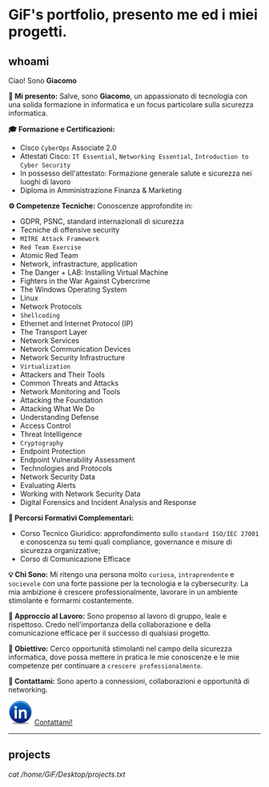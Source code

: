 # GiF's portfolio, presento me ed i miei progetti.

## whoami

Ciao! Sono **Giacomo**

**🚀 Mi presento:**
      Salve, sono **Giacomo**, un appassionato di tecnologia con una solida formazione in informatica e un focus particolare sulla sicurezza informatica.

**🎓 Formazione e Certificazioni:**
- Cisco `CyberOps` Associate 2.0
- Attestati Cisco: `IT Essential`, `Networking Essential`, `Introduction to Cyber Security`
- In possesso dell'attestato: Formazione generale salute e sicurezza nei luoghi di lavoro
- Diploma in Amministrazione Finanza & Marketing

**⚙️ Competenze Tecniche:**
Conoscenze approfondite in:
- GDPR, PSNC, standard internazionali di sicurezza
- Tecniche di offensive security
- `MITRE Attack Framework`
- `Red Team Exercise`
- Atomic Red Team
- Network, infrastracture, application
- The Danger + LAB: Installing Virtual Machine
- Fighters in the War Against Cybercrime
- The Windows Operating System
- Linux
- Network Protocols
- `Shellcoding`
- Ethernet and Internet Protocol (IP)
- The Transport Layer
- Network Services
- Network Communication Devices
- Network Security Infrastructure
- `Virtualization`
- Attackers and Their Tools
- Common Threats and Attacks
- Network Monitoring and Tools
- Attacking the Foundation
- Attacking What We Do
- Understanding Defense
- Access Control
- Threat Intelligence
- `Cryptography`
- Endpoint Protection
- Endpoint Vulnerability Assessment
- Technologies and Protocols
- Network Security Data
- Evaluating Alerts
- Working with Network Security Data
- Digital Forensics and Incident Analysis and Response


**💼 Percorsi Formativi Complementari:**
- Corso Tecnico Giuridico: approfondimento sullo `standard ISO/IEC 27001` e conoscenza su temi quali compliance, governance e misure di sicurezza   organizzative;
- Corso di Comunicazione Efficace

**💡 Chi Sono:**
      Mi ritengo una persona molto `curiosa`, `intraprendente` e `socievole` con una forte passione per la tecnologia e la cybersecurity. La mia ambizione è crescere professionalmente, lavorare in un ambiente stimolante e formarmi costantemente.

**🤝 Approccio al Lavoro:**
      Sono propenso al lavoro di gruppo, leale e rispettoso. Credo nell'importanza della collaborazione e della comunicazione efficace per il successo di qualsiasi progetto.

**🚀 Obiettivo:**
      Cerco opportunità stimolanti nel campo della sicurezza informatica, dove possa mettere in pratica le mie conoscenze e le mie competenze per     continuare a `crescere professionalmente`.

**📧 Contattami:**
      Sono aperto a connessioni, collaborazioni e opportunità di networking.

![Brancing](https://github.com/Gif-97/GiF97Repo.github.io/blob/main/Linkedin_48x48.png) [Contattami!](https://www.linkedin.com/in/giacomofestante/)

****

## projects

_cat /home/GiF/Desktop/projects.txt_



